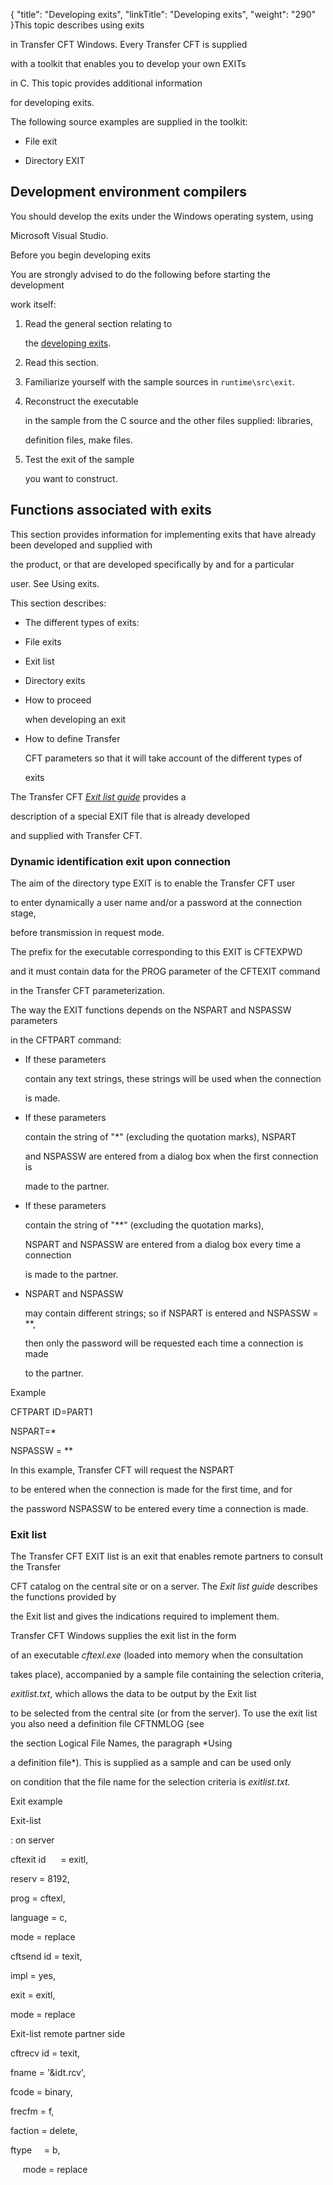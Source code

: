{
    "title": "Developing  exits",
    "linkTitle": "Developing exits",
    "weight": "290"
}This topic describes using exits
in Transfer CFT Windows. Every Transfer CFT is supplied
with a toolkit that enables you to develop your own EXITs
in C. This topic provides additional information
for developing exits.

The following source examples are supplied in the toolkit:

-   File exit
-   Directory EXIT

## Development environment compilers

You should develop the exits under the Windows operating system, using
Microsoft Visual Studio.

Before you begin developing exits

You are strongly advised to do the following before starting the development
work itself:

1.  Read the general section relating to
    the [developing exits](../../../../app_integration_intro/managing_exits).
2.  Read this section.
3.  Familiarize yourself with the sample sources in `runtime\src\exit`.
4.  Reconstruct the executable
    in the sample from the C source and the other files supplied: libraries,
    definition files, make files.
5.  Test the exit of the sample
    you want to construct.

## <span id="Functions_associated_with_exits"></span>Functions associated with exits

This section provides information for implementing exits that have already been developed and supplied with
the product, or that are developed specifically by and for a particular
user. See Using exits.

This section describes:

-   The different types of exits:
-   File exits
-   Exit list
-   Directory exits

<!-- -->

-   How to proceed
    when developing an exit
-   How to define Transfer
    CFT parameters so that it will take account of the different types of
    exits

The Transfer CFT *[Exit list guide](#Developing_exits)* provides a
description of a special EXIT file that is already developed
and supplied with Transfer CFT.

### <span id="Dynamic_identification_exit_upon_connection"></span>Dynamic identification exit upon connection

The aim of the directory type EXIT is to enable the Transfer CFT user
to enter dynamically a user name and/or a password at the connection stage,
before transmission in request mode.

The prefix for the executable corresponding to this EXIT is CFTEXPWD
and it must contain data for the PROG parameter of the CFTEXIT command
in the Transfer CFT parameterization.

The way the EXIT functions depends on the NSPART and NSPASSW parameters
in the CFTPART command:

-   If these parameters
    contain any text strings, these strings will be used when the connection
    is made.
-   If these parameters
    contain the string of "\*" (excluding the quotation marks), NSPART
    and NSPASSW are entered from a dialog box when the first connection is
    made to the partner.
-   If these parameters
    contain the string of "\*\*" (excluding the quotation marks),
    NSPART and NSPASSW are entered from a dialog box every time a connection
    is made to the partner.
-   NSPART and NSPASSW
    may contain different strings; so if NSPART is entered and NSPASSW = \*\*,
    then only the password will be requested each time a connection is made
    to the partner.  

Example  

CFTPART ID=PART1  
NSPART=\*  
NSPASSW = \*\*  

In this example, Transfer CFT will request the NSPART
to be entered when the connection is made for the first time, and for
the password NSPASSW to be entered every time a connection is made.

### <span id="Exit_list"></span>Exit list

The Transfer CFT EXIT list is an exit that enables remote partners to consult the Transfer
CFT catalog on the central site or on a server. The *Exit list guide* describes the functions provided by
the Exit list and gives the indications required to implement them.

Transfer CFT Windows supplies the exit list in the form
of an executable *cftexl.exe* (loaded into memory when the consultation
takes place), accompanied by a sample file containing the selection criteria,
*exitlist.txt*, which allows the data to be output by the Exit list
to be selected from the central site (or from the server). To use the exit list you also need a definition file CFTNMLOG (see
the section Logical File Names, the paragraph *Using
a definition file*). This is supplied as a sample and can be used only
on condition that the file name for the selection criteria is *exitlist.txt.*

Exit example

Exit-list
: on server

cftexit id      = exitl,

reserv = 8192,

prog = cftexl,

language = c,

mode = replace

cftsend id = texit,

impl = yes,

exit = exitl,

mode = replace

Exit-list remote partner side

cftrecv id = texit,

fname = '&idt.rcv',

fcode = binary,

frecfm = f,

faction = delete,  
  
ftype     = b,

     mode = replace

 
